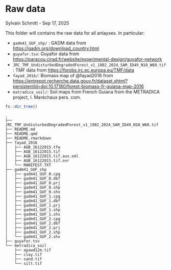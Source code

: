 # Raw data
Sylvain Schmitt -
Sep 17, 2025

This folder will contains the raw data for all anlayses. In particular:

- `gadm41_GUF_shp/` : GADM data from
  <https://gadm.org/download_country.html>
- `guyafor.tsv`: Guyafor data from
  <https://paracou.cirad.fr/website/experimental-design/guyafor-network>
- `JRC_TMF_UndisturbedDegradedForest_v1_1982_2024_SAM_ID49_N10_W60.tif`:
  TMF data from <https://forobs.jrc.ec.europa.eu/TMF/data>
- `fayad_2016/`: Biomass map of @fayad2016 from
  <https://entrepot.recherche.data.gouv.fr/dataset.xhtml?persistentId=doi:10.17180/forest-biomass-fr-guiana-map-2016>
- `matradica_soil/`: Soil maps from French Guiana from the METRADICA
  project, I. Maréchaux pers. com.

``` r
fs::dir_tree()
```

    .
    ├── JRC_TMF_UndisturbedDegradedForest_v1_1982_2024_SAM_ID49_N10_W60.tif
    ├── README.md
    ├── README.qmd
    ├── README.rmarkdown
    ├── fayad_2016
    │   ├── AGB_16122015.tfw
    │   ├── AGB_16122015.tif
    │   ├── AGB_16122015.tif.aux.xml
    │   ├── AGB_16122015.tif.ovr
    │   └── MANIFEST.TXT
    ├── gadm41_GUF_shp
    │   ├── gadm41_GUF_0.cpg
    │   ├── gadm41_GUF_0.dbf
    │   ├── gadm41_GUF_0.prj
    │   ├── gadm41_GUF_0.shp
    │   ├── gadm41_GUF_0.shx
    │   ├── gadm41_GUF_1.cpg
    │   ├── gadm41_GUF_1.dbf
    │   ├── gadm41_GUF_1.prj
    │   ├── gadm41_GUF_1.shp
    │   ├── gadm41_GUF_1.shx
    │   ├── gadm41_GUF_2.cpg
    │   ├── gadm41_GUF_2.dbf
    │   ├── gadm41_GUF_2.prj
    │   ├── gadm41_GUF_2.shp
    │   └── gadm41_GUF_2.shx
    ├── guyafor.tsv
    └── metradica_soil
        ├── apawd12m.tif
        ├── clay.tif
        ├── sand.tif
        └── silt.tif
